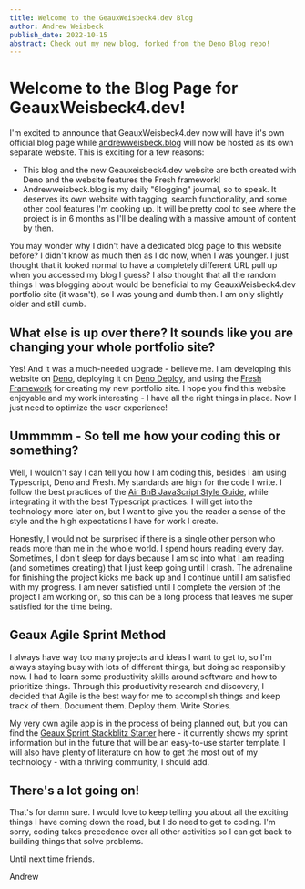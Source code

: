 ```yaml
---
title: Welcome to the GeauxWeisbeck4.dev Blog
author: Andrew Weisbeck
publish_date: 2022-10-15
abstract: Check out my new blog, forked from the Deno Blog repo!
---
```


# Welcome to the Blog Page for GeauxWeisbeck4.dev!

I'm excited to announce that GeauxWeisbeck4.dev now will have it's own official blog page while [andrewweisbeck.blog](https://andrewweisbeck.blog) will now be hosted as its own separate website. This is exciting for a few reasons:
 - This blog and the new Geauxeisbeck4.dev website are both created with Deno and the website features the Fresh framework!
 - Andrewweisbeck.blog is my daily "6logging" journal, so to speak. It deserves its own website with tagging, search functionality, and some other cool features I'm cooking up. It will be pretty cool to see where the project is in 6 months as I'll be dealing with a massive amount of content by then. 

You may wonder why I didn't have a dedicated blog page to this website before? I didn't know as much then as I do now, when I was younger. I just thought that it looked normal to have a completely different URL pull up when you accessed my blog I guess? I also thought that all the random things I was blogging about would be beneficial to my GeauxWeisbeck4.dev portfolio site (it wasn't), so I was young and dumb then. I am only slightly older and still dumb.

## What else is up over there? It sounds like you are changing your whole portfolio site?

Yes! And it was a much-needed upgrade - believe me. I am developing this website on [Deno](https://deno.land), deploying it on [Deno Deploy](https://github.com/denoland/deployctl), and using the [Fresh Framework](https://fresh.deno.dev) for creating my new portfolio site. I hope you find this website enjoyable and my work interesting - I have all the right things in place. Now I just need to optimize the user experience!

## Ummmmm - So tell me how your coding this or something?

Well, I wouldn't say I can tell you how I am coding this, besides I am using Typescript, Deno and Fresh. My standards are high for the code I write. I follow the best practices of the [Air BnB JavaScript Style Guide](https://airbnb.io/javascript/), while integrating it with the best Typescript practices. I will get into the technology more later on, but I want to give you the reader a sense of the style and the high expectations I have for work I create. 

Honestly, I would not be surprised if there is a single other person who reads more than me in the whole world. I spend hours reading every day. Sometimes, I don't sleep for days because I am so into what I am reading (and sometimes creating) that I just keep going until I crash. The adrenaline for finishing the project kicks me back up and I continue until I am satisfied with my progress. I am never satisfied until I complete the version of the project I am working on, so this can be a long process that leaves me super satisfied for the time being.

## Geaux Agile Sprint Method

I always have way too many projects and ideas I want to get to, so I'm always staying busy with lots of different things, but doing so responsibly now. I had to learn some productivity skills around software and how to prioritize things. Through this productivity research and discovery, I decided that Agile is the best way for me to accomplish things and keep track of them. Document them. Deploy them. Write Stories.

My very own agile app is in the process of being planned out, but you can find the [Geaux Sprint Stackblitz Starter](https://geaux-stackblitz-sprint.netlify.app) here - it currently shows my sprint information but in the future that will be an easy-to-use starter template. I will also have plenty of literature on how to get the most out of my technology - with a thriving community, I should add. 

## There's a lot going on!

That's for damn sure. I would love to keep telling you about all the exciting things I have coming down the road, but I do need to get to coding. I'm sorry, coding takes precedence over all other activities so I can get back to building things that solve problems. 

Until next time friends.

Andrew
